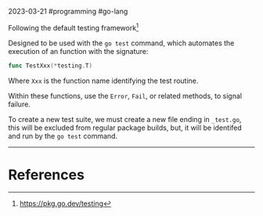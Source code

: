2023-03-21
#programming #go-lang 

Following the default testing framework[^1]

Designed to be used with the `go test` command, which automates the execution of an function with the signature:

```go
func TestXxx(*testing.T)
```

Where `Xxx` is the function name identifying the test routine.

Within these functions, use the `Error`, `Fail`, or related methods, to signal failure.

To create a new test suite, we must create a new file ending in `_test.go`, this will be excluded from regular package builds, but, it will be identifed and run by the `go test` command.

---
# References

[^1]: https://pkg.go.dev/testing